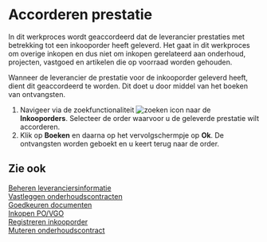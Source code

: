 # Accorderen prestatie

In dit werkproces wordt geaccordeerd dat de leverancier prestaties met betrekking tot een inkooporder heeft geleverd. Het gaat in dit werkproces om overige inkopen en dus niet om inkopen gerelateerd aan onderhoud, projecten, vastgoed en artikelen die op voorraad worden gehouden.

Wanneer de leverancier de prestatie voor de inkooporder geleverd heeft, dient dit geaccordeerd te worden. Dit doet u door middel van het boeken van ontvangsten.

1. Navigeer via de zoekfunctionaliteit ![zoeken icon](/assets/images/zoeken.png "zoeken icon") naar de **Inkooporders**. Selecteer de order waarvoor u de geleverde prestatie wilt accorderen.
2. Klik op **Boeken** en daarna op het vervolgschermpje op **Ok**. De ontvangsten worden geboekt en u keert terug naar de order.

## Zie ook

[Beheren leveranciersinformatie](../beheren-leveranciersinformatie/)  
[Vastleggen onderhoudscontracten](../beheren-onderhoudscontracten/)  
[Goedkeuren documenten](../goedkeuren-documenten/)  
[Inkopen PO/VGO](../inkopen-po-vgo/)  
[Registreren inkooporder](../registreren-inkooporder/)  
[Muteren onderhoudscontract](../muteren-onderhoudscontract/)
